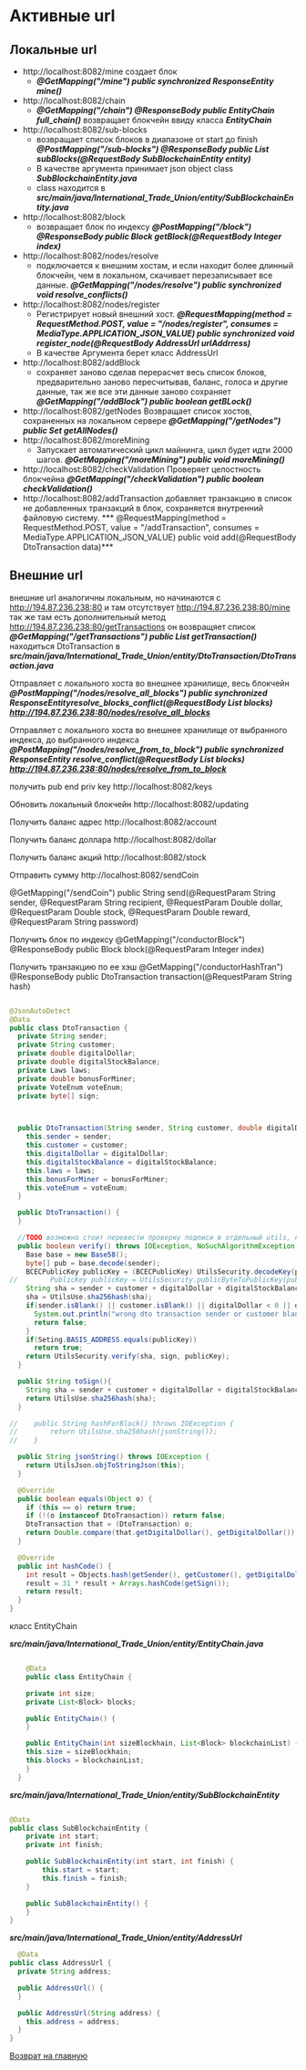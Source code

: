 # Активные url


## Локальные url


- http://localhost:8082/mine создает блок
  - ***@GetMapping("/mine")
    public synchronized ResponseEntity<String> mine()*** 
- http://localhost:8082/chain 
  - ***@GetMapping("/chain")
      @ResponseBody
      public EntityChain full_chain()*** возвращает блокчейн ввиду класса ***EntityChain***
- http://localhost:8082/sub-blocks
  - возвращает список блоков в диапазоне от start до finish
  ***@PostMapping("/sub-blocks")
    @ResponseBody
    public List<Block> subBlocks(@RequestBody SubBlockchainEntity entity)***
  - В качестве аргумента принимает json object class ***SubBlockchainEntity.java***
  - class находится в ***src/main/java/International_Trade_Union/entity/SubBlockchainEntity.java***
- http://localhost:8082/block
  - возвращает блок по индексу  ***@PostMapping("/block")
    @ResponseBody
    public Block getBlock(@RequestBody Integer index)***
- http://localhost:8082/nodes/resolve
  - подключается к внешним хостам, 
  и если находит более длинный блокчейн, чем в локальном, скачивает перезаписывает
  все данные. 
  ***@GetMapping("/nodes/resolve")
    public synchronized void resolve_conflicts()***
- http://localhost:8082/nodes/register
  - Регистрирует новый внешний хост.
  ***@RequestMapping(method = RequestMethod.POST, value = "/nodes/register", consumes = MediaType.APPLICATION_JSON_VALUE)
    public synchronized void register_node(@RequestBody AddressUrl urlAddrress)***
  - В качестве Аргумента берет класс AddressUrl
- http://localhost:8082/addBlock
  - сохраняет заново сделав перерасчет весь список блоков, предварительно заново пересчитывав,
  баланс, голоса и другие данные, так же все эти данные заново сохраняет
  ***@GetMapping("/addBlock")
    public boolean getBLock()***
- http://localhost:8082/getNodes
  Возвращает список хостов, сохраненных на локальном сервере
  ***@GetMapping("/getNodes")
  public Set<String> getAllNodes()***
- http://localhost:8082/moreMining
  - Запускает автоматический цикл майнинга, цикл будет идти 2000 шагов.
    ***@GetMapping("/moreMining")
  public void moreMining()***
- http://localhost:8082/checkValidation
  Проверяет целостность блокчейна
  ***@GetMapping("/checkValidation")
  public boolean checkValidation()***
- http://localhost:8082/addTransaction
  добавляет транзакцию в список не добавленных транзакций в блок,
  сохраняется внутренний файловую систему.
  *** @RequestMapping(method = RequestMethod.POST, value = "/addTransaction", consumes = MediaType.APPLICATION_JSON_VALUE)
  public  void add(@RequestBody DtoTransaction data)***


## Внешние url
внешние url аналогичны локальным, но начинаются 
с http://194.87.236.238:80
и там отсутствует http://194.87.236.238:80/mine
так же там есть дополнительный метод
http://194.87.236.238:80/getTransactions он возвращяет список
***@GetMapping("/getTransactions")
public List<DtoTransaction> getTransaction()***
находиться DtoTransaction в
***src/main/java/International_Trade_Union/entity/DtoTransaction/DtoTransaction.java***


Отправляет с локального хоста во внешнее хранилище, весь блокчейн
***@PostMapping("/nodes/resolve_all_blocks")
public synchronized ResponseEntity<String>resolve_blocks_conflict(@RequestBody List<Block> blocks)***
***http://194.87.236.238:80/nodes/resolve_all_blocks***

Отправляет с локального хоста во внешнее хранилище от выбранного индекса, до выбранного индекса
***@PostMapping("/nodes/resolve_from_to_block")
public synchronized ResponseEntity<String> resolve_conflict(@RequestBody List<Block> blocks)***
***http://194.87.236.238:80/nodes/resolve_from_to_block***


получить pub end priv key
http://localhost:8082/keys

Обновить локальный блокчейн
http://localhost:8082/updating

Получить баланс адрес
http://localhost:8082/account

Получить баланс доллара
http://localhost:8082/dollar

Получить баланс акций
http://localhost:8082/stock

Отправить сумму 
http://localhost:8082/sendCoin

@GetMapping("/sendCoin")
public String send(@RequestParam String sender,
@RequestParam String recipient,
@RequestParam Double dollar,
@RequestParam Double stock,
@RequestParam Double reward,
@RequestParam String password)

Получить блок по индексу
@GetMapping("/conductorBlock")
@ResponseBody
public Block  block(@RequestParam Integer index)

Получить транзакцию по ее хэш
@GetMapping("/conductorHashTran")
@ResponseBody
public DtoTransaction transaction(@RequestParam String hash)

````java

@JsonAutoDetect
@Data
public class DtoTransaction {
  private String sender;
  private String customer;
  private double digitalDollar;
  private double digitalStockBalance;
  private Laws laws;
  private double bonusForMiner;
  private VoteEnum voteEnum;
  private byte[] sign;



  public DtoTransaction(String sender, String customer, double digitalDollar, double digitalStockBalance, Laws laws, double bonusForMiner, VoteEnum voteEnum) {
    this.sender = sender;
    this.customer = customer;
    this.digitalDollar = digitalDollar;
    this.digitalStockBalance = digitalStockBalance;
    this.laws = laws;
    this.bonusForMiner = bonusForMiner;
    this.voteEnum = voteEnum;
  }

  public DtoTransaction() {
  }

  //TODO возможно стоит перевести проверку подписи в отдельный utils, под вопросом!!
  public boolean verify() throws IOException, NoSuchAlgorithmException, SignatureException, NoSuchProviderException, InvalidKeyException, InvalidKeySpecException {
    Base base = new Base58();
    byte[] pub = base.decode(sender);
    BCECPublicKey publicKey = (BCECPublicKey) UtilsSecurity.decodeKey(pub);
//        PublicKey publicKey = UtilsSecurity.publicByteToPublicKey(pub);
    String sha = sender + customer + digitalDollar + digitalStockBalance + laws + bonusForMiner;
    sha = UtilsUse.sha256hash(sha);
    if(sender.isBlank() || customer.isBlank() || digitalDollar < 0 || digitalStockBalance < 0 || bonusForMiner < 0 || laws == null){
      System.out.println("wrong dto transaction sender or customer blank? or dollar, reputation or reward less then 0");
      return false;
    }
    if(Seting.BASIS_ADDRESS.equals(publicKey))
      return true;
    return UtilsSecurity.verify(sha, sign, publicKey);
  }

  public String toSign(){
    String sha = sender + customer + digitalDollar + digitalStockBalance + laws + bonusForMiner;
    return UtilsUse.sha256hash(sha);
  }

//    public String hashForBlock() throws IOException {
//        return UtilsUse.sha256hash(jsonString());
//    }

  public String jsonString() throws IOException {
    return UtilsJson.objToStringJson(this);
  }

  @Override
  public boolean equals(Object o) {
    if (this == o) return true;
    if (!(o instanceof DtoTransaction)) return false;
    DtoTransaction that = (DtoTransaction) o;
    return Double.compare(that.getDigitalDollar(), getDigitalDollar()) == 0 && Double.compare(that.getDigitalStockBalance(), getDigitalStockBalance()) == 0 && Double.compare(that.getBonusForMiner(), getBonusForMiner()) == 0 && getSender().equals(that.getSender()) && getCustomer().equals(that.getCustomer()) && getLaws().equals(that.getLaws()) && getVoteEnum() == that.getVoteEnum() && Arrays.equals(getSign(), that.getSign());
  }

  @Override
  public int hashCode() {
    int result = Objects.hash(getSender(), getCustomer(), getDigitalDollar(), getDigitalStockBalance(), getLaws(), getBonusForMiner(), getVoteEnum());
    result = 31 * result + Arrays.hashCode(getSign());
    return result;
  }
}

````
  

класс EntityChain 

***src/main/java/International_Trade_Union/entity/EntityChain.java***
````java

    @Data
    public class EntityChain {

    private int size;
    private List<Block> blocks;

    public EntityChain() {
    }

    public EntityChain(int sizeBlockhain, List<Block> blockchainList) {
    this.size = sizeBlockhain;
    this.blocks = blockchainList;
    }
  }
````

***src/main/java/International_Trade_Union/entity/SubBlockchainEntity***

````java

@Data
public class SubBlockchainEntity {
    private int start;
    private int finish;

    public SubBlockchainEntity(int start, int finish) {
        this.start = start;
        this.finish = finish;
    }

    public SubBlockchainEntity() {
    }
}

````

***src/main/java/International_Trade_Union/entity/AddressUrl***
````java
  @Data
public class AddressUrl {
  private String address;

  public AddressUrl() {
  }

  public AddressUrl(String address) {
    this.address = address;
  }
}
  ````
[Возврат на главную](./documentationRus.md)